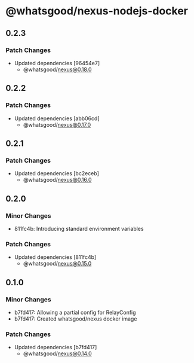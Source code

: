 # @whatsgood/nexus-nodejs-docker

## 0.2.3

### Patch Changes

- Updated dependencies [96454e7]
  - @whatsgood/nexus@0.18.0

## 0.2.2

### Patch Changes

- Updated dependencies [abb06cd]
  - @whatsgood/nexus@0.17.0

## 0.2.1

### Patch Changes

- Updated dependencies [bc2eceb]
  - @whatsgood/nexus@0.16.0

## 0.2.0

### Minor Changes

- 811fc4b: Introducing standard environment variables

### Patch Changes

- Updated dependencies [811fc4b]
  - @whatsgood/nexus@0.15.0

## 0.1.0

### Minor Changes

- b7fd417: Allowing a partial config for RelayConfig
- b7fd417: Created whatsgood/nexus docker image

### Patch Changes

- Updated dependencies [b7fd417]
  - @whatsgood/nexus@0.14.0
